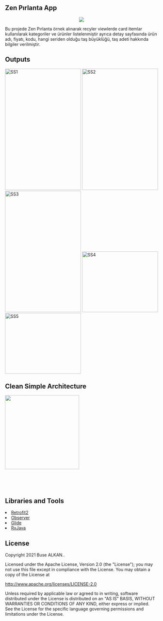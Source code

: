 ## Zen Pırlanta App 
<p align="center"><img src="https://raw.githubusercontent.com/busealkan/ZenPirlantaApp/images/zenlogo.jpg"/></p>
Bu projede Zen Pırlanta örnek alınarak recyler viewlerde card itemlar kullanılarak kategoriler ve ürünler listelenmiştir ayrıca detay sayfasında ürün adı, fiyatı, kodu, hangi seriden olduğu taş büyüklüğü, taş adeti hakkında bilgiler verilmiştir.

## Outputs
<p>
  <img height="400" width="250" src="https://raw.githubusercontent.com/busealkan/h5190059busealkan/master/screens/E1_splash.png" alt="SS1"/>
  <img height="400" width="250" src="https://raw.githubusercontent.com/busealkan/h5190059busealkan/master/screens/E2_liste.png" alt="SS2"/>
  <img height="400" width="250" src="https://raw.githubusercontent.com/busealkan/h5190059busealkan/master/screens/E3_detay.png" alt="SS3"/>
  <img height="200" width="250" src="https://raw.githubusercontent.com/busealkan/h5190059busealkan/master/screens/alert_internet.png" alt="SS4"/>
  <img height="200" width="250" src="https://raw.githubusercontent.com/busealkan/h5190059busealkan/master/screens/alert_cikis.png" alt="SS5"/>
</p>


## Clean Simple Architecture
<p><img align="left" width="244px"; src="https://raw.githubusercontent.com/busealkan/h5190059busealkan/master/images/mvc.png"/></p>
<br/><br/><br/><br/><br/><br/><br/><br/><br/><br/><br/><br/><br/><br/><br/><br/><br/><br/>

## Libraries and Tools 
<li><a href="https://square.github.io/retrofit/">Retrofit2</a></li>
<li><a href="https://developer.android.com/reference/android/arch/lifecycle/Observer">Observer</a></li> 
<li><a href="https://bumptech.github.io/glide/doc/download-setup.html">Glide</a></li>
<li><a href="https://github.com/ReactiveX/RxJava">RxJava</a></li> 


## License
Copyright 2021 Buse ALKAN..

Licensed under the Apache License, Version 2.0 (the "License");
you may not use this file except in compliance with the License.
You may obtain a copy of the License at

   http://www.apache.org/licenses/LICENSE-2.0

Unless required by applicable law or agreed to in writing, software
distributed under the License is distributed on an "AS IS" BASIS,
WITHOUT WARRANTIES OR CONDITIONS OF ANY KIND, either express or implied.
See the License for the specific language governing permissions and
limitations under the License.
